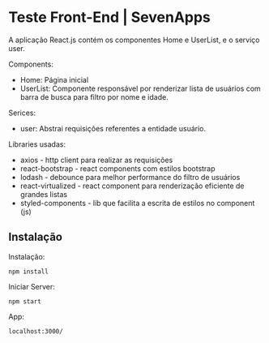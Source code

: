 # Teste Front-End | SevenApps

A aplicação React.js contém os componentes Home e UserList, e o serviço user. 

Components:
  - Home: Página inicial
  - UserList: Componente responsável por renderizar lista de usuários com barra de busca para filtro por nome e idade.

Serices:
  - user: Abstrai requisições referentes a entidade usuário.

Libraries usadas:
  - axios - http client para realizar as requisições
  - react-bootstrap - react components com estilos bootstrap
  - lodash - debounce para melhor performance do filtro de usuários
  - react-virtualized - react component para renderização eficiente de grandes listas
  - styled-components - lib que facilita a escrita de estilos no component (js)


## Instalação

Instalação:

`npm install`  

Iniciar Server:

`npm start`  

App:

`localhost:3000/`